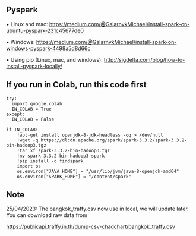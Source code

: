 ## Pyspark
• Linux and mac:
  https://medium.com/@GalarnykMichael/install-spark-on-ubuntu-pyspark-231c45677de0
  
• Windows:
  https://medium.com/@GalarnykMichael/install-spark-on-windows-pyspark-4498a5d8d66c
  
• Using pip (Linux, mac, and windows):
  http://sigdelta.com/blog/how-to-install-pyspark-locally/
  
## If you run in Colab, run this code first
```
try:
  import google.colab
  IN_COLAB = True
except:
  IN_COLAB = False
  
if IN_COLAB:
    !apt-get install openjdk-8-jdk-headless -qq > /dev/null
    !wget -q https://dlcdn.apache.org/spark/spark-3.3.2/spark-3.3.2-bin-hadoop3.tgz
    !tar xf spark-3.3.2-bin-hadoop3.tgz
    !mv spark-3.3.2-bin-hadoop3 spark
    !pip install -q findspark
    import os
    os.environ["JAVA_HOME"] = "/usr/lib/jvm/java-8-openjdk-amd64"
    os.environ["SPARK_HOME"] = "/content/spark"
```

## Note
25/04/2023: The bangkok_traffy.csv now use in local, we will update later. You can download raw data from 

https://publicapi.traffy.in.th/dump-csv-chadchart/bangkok_traffy.csv
